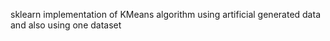 sklearn implementation of KMeans algorithm using artificial generated data and also using one dataset
